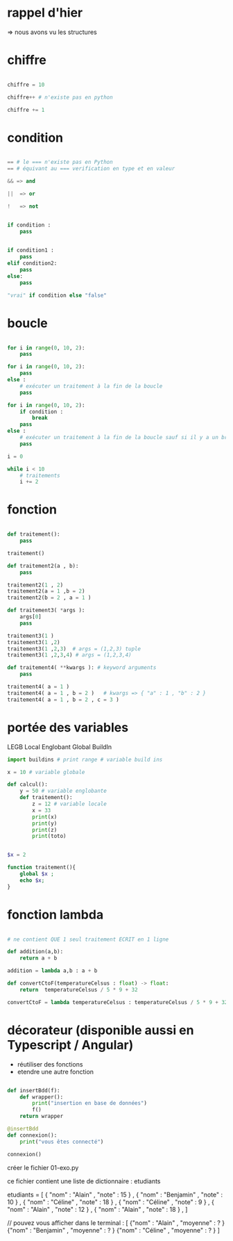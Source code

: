 # rappel d'hier

=> nous avons vu les structures 


# chiffre

```py

chiffre = 10

chiffre++ # n'existe pas en python

chiffre += 1

```

# condition

```py

== # le === n'existe pas en Python 
== # équivant au === verification en type et en valeur 

&& => and

||  => or

!   => not 


if condition :
    pass 
    

if condition1 :
    pass
elif condition2:
    pass
else:
    pass

"vrai" if condition else "false"

```

# boucle 

```py

for i in range(0, 10, 2):
    pass 

for i in range(0, 10, 2):
    pass 
else :
    # exécuter un traitement à la fin de la boucle 
    pass 

for i in range(0, 10, 2):
    if condition :
        break 
    pass 
else :
    # exécuter un traitement à la fin de la boucle sauf si il y a un break
    pass 

i = 0

while i < 10
    # traitements
    i += 2

```

# fonction

```py

def traitement():
    pass

traitement()

def traitement2(a , b):
    pass

traitement2(1 , 2)
traitement2(a = 1 ,b = 2)
traitement2(b = 2 , a = 1 )

def traitement3( *args ):
    args[0]
    pass 

traitement3(1 )
traitement3(1 ,2)
traitement3(1 ,2,3)  # args = (1,2,3) tuple
traitement3(1 ,2,3,4) # args = (1,2,3,4)

def traitement4( **kwargs ): # keyword arguments
    pass

traitement4( a = 1 )
traitement4( a = 1 , b = 2 )   # kwargs => { "a" : 1 , "b" : 2 }
traitement4( a = 1 , b = 2 , c = 3 )
```

# portée des variables 

LEGB
Local
Englobant
Global
BuildIn

```py
import buildins # print range # variable build ins 

x = 10 # variable globale

def calcul():
    y = 50 # variable englobante
    def traitement():
        z = 12 # variable locale
        x = 33
        print(x)
        print(y)
        print(z)
        print(toto)

```

```php

$x = 2

function traitement(){
    global $x ; 
    echo $x;
}
```

# fonction lambda

```py

# ne contient QUE 1 seul traitement ECRIT en 1 ligne

def addition(a,b):
    return a + b

addition = lambda a,b : a + b 

def convertCtoF(temperatureCelsus : float) -> float:
    return  temperatureCelsus / 5 * 9 + 32

convertCtoF = lambda temperatureCelsus : temperatureCelsus / 5 * 9 + 32
```

# décorateur (disponible aussi en Typescript / Angular)

- réutiliser des fonctions 
- etendre une autre fonction 

```py

def insertBdd(f):
    def wrapper():
        print("insertion en base de données")
        f()
    return wrapper 

@insertBdd
def connexion():
    print("vous êtes connecté")

connexion()
```

créer le fichier 01-exo.py

ce fichier contient une liste de dictionnaire : etudiants 

etudiants = [
    { "nom" : "Alain" , "note" : 15 } , 
    { "nom" : "Benjamin" , "note" : 10 } , 
    { "nom" : "Céline" , "note" : 18 } , 
    { "nom" : "Céline" , "note" : 9 } , 
    { "nom" : "Alain" , "note" : 12 } , 
    { "nom" : "Alain" , "note" : 18 } , 
]

// pouvez vous afficher dans le terminal : 
[ 
    {"nom" : "Alain" , "moyenne" : ? }
    {"nom" : "Benjamin" , "moyenne" : ? }
    {"nom" : "Céline" , "moyenne" :  ? }
]
